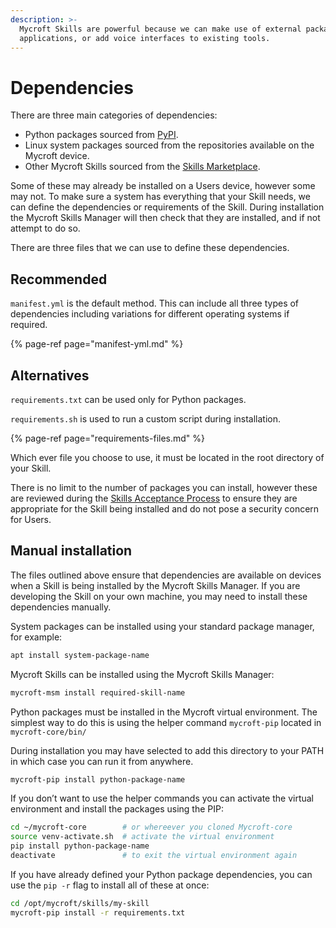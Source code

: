 ```yaml
---
description: >-
  Mycroft Skills are powerful because we can make use of external packages and
  applications, or add voice interfaces to existing tools.
---
```


# Dependencies

There are three main categories of dependencies:

* Python packages sourced from [PyPI](https://pypi.org/).
* Linux system packages sourced from the repositories available on the Mycroft device.
* Other Mycroft Skills sourced from the [Skills Marketplace](https://market.mycroft.ai/).

Some of these may already be installed on a Users device, however some may not. To make sure a system has everything that your Skill needs, we can define the dependencies or requirements of the Skill. During installation the Mycroft Skills Manager will then check that they are installed, and if not attempt to do so.

There are three files that we can use to define these dependencies.

## Recommended

`manifest.yml` is the default method. This can include all three types of dependencies including variations for different operating systems if required.

{% page-ref page="manifest-yml.md" %}

## Alternatives

`requirements.txt` can be used only for Python packages.

`requirements.sh` is used to run a custom script during installation.

{% page-ref page="requirements-files.md" %}

Which ever file you choose to use, it must be located in the root directory of your Skill.

There is no limit to the number of packages you can install, however these are reviewed during the [Skills Acceptance Process](../../marketplace-submission/skills-acceptance-process/) to ensure they are appropriate for the Skill being installed and do not pose a security concern for Users.

## Manual installation

The files outlined above ensure that dependencies are available on devices when a Skill is being installed by the Mycroft Skills Manager. If you are developing the Skill on your own machine, you may need to install these dependencies manually.

System packages can be installed using your standard package manager, for example:

```bash
apt install system-package-name
```

Mycroft Skills can be installed using the Mycroft Skills Manager:

```bash
mycroft-msm install required-skill-name
```

Python packages must be installed in the Mycroft virtual environment. The simplest way to do this is using the helper command `mycroft-pip` located in `mycroft-core/bin/`

During installation you may have selected to add this directory to your PATH in which case you can run it from anywhere.

```bash
mycroft-pip install python-package-name
```

If you don’t want to use the helper commands you can activate the virtual environment and install the packages using the PIP:

```bash
cd ~/mycroft-core        # or whereever you cloned Mycroft-core
source venv-activate.sh  # activate the virtual environment
pip install python-package-name
deactivate               # to exit the virtual environment again
```

If you have already defined your Python package dependencies, you can use the `pip -r` flag to install all of these at once:

```bash
cd /opt/mycroft/skills/my-skill
mycroft-pip install -r requirements.txt
```



